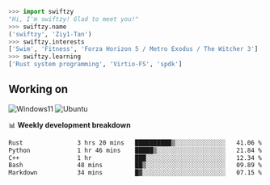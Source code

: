 ```python
>>> import swiftzy
"Hi, I'm swiftzy! Glad to meet you!"
>>> swiftzy.name
('swiftzy', 'Ziy1-Tan')
>>> swiftzy.interests
['Swim', 'Fitness', 'Forza Horizon 5 / Metro Exodus / The Witcher 3']
>>> swiftzy.learning
['Rust system programming', 'Virtio-FS', 'spdk']
```

## Working on

![Windows11](https://img.shields.io/badge/Windows%2011-00adef?style=flat-square&logo=windows&logoColor=ffffff)
![Ubuntu](https://img.shields.io/badge/Ubuntu%20(WSL)-dd4814?style=flat-square&logo=ubuntu&logoColor=ffffff)

📊 **Weekly development breakdown**
<!--START_SECTION:waka-->

```txt
Rust               3 hrs 20 mins   ██████████▒░░░░░░░░░░░░░░   41.06 %
Python             1 hr 46 mins    █████▒░░░░░░░░░░░░░░░░░░░   21.84 %
C++                1 hr            ███░░░░░░░░░░░░░░░░░░░░░░   12.34 %
Bash               48 mins         ██▒░░░░░░░░░░░░░░░░░░░░░░   09.89 %
Markdown           34 mins         █▓░░░░░░░░░░░░░░░░░░░░░░░   07.15 %
```

<!--END_SECTION:waka-->
